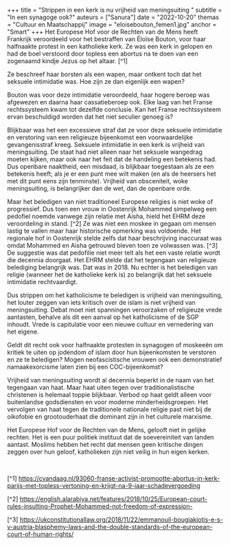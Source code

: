 +++
title = "Strippen in een kerk is nu vrijheid van meningsuiting "
subtitle = "In een synagoge ook?"
auteurs = ["Sanura"]
date = "2022-10-20"
themas = "Cultuur en Maatschappij"
image = "eloisebouton_femen1.jpg"
anchor = "Smart"
+++
Het Europese Hof voor de Rechten van de Mens heeft Frankrijk veroordeeld voor het bestraffen van Éloïse Bouton, voor haar halfnaakte protest in een katholieke kerk. Ze was een kerk in gelopen en had de boel verstoord door topless een abortus na te doen van een zogenaamd kindje Jezus op het altaar. [^1]

Ze beschreef haar borsten als een wapen, maar ontkent toch dat het seksuele intimidatie was. Hoe zijn ze dan eigenlijk een wapen?

Bouton was voor deze intimidatie veroordeeld, haar hogere beroep was afgewezen en daarna haar cassatieberoep ook. Elke laag van het Franse rechtssysteem kwam tot dezelfde conclusie. Kan het Franse rechtssysteem ervan beschuldigd worden dat het niet seculier genoeg is?

Blijkbaar was het een excessieve straf dat ze voor deze seksuele intimidatie en verstoring van een religieuze bijeenkomst een voorwaardelijke gevangenisstraf kreeg. Seksuele intimidatie in een kerk is vrijheid van meningsuiting. De staat had niet alleen naar het seksuele wangedrag moeten kijken, maar ook naar het feit dat de handeling een betekenis had. Dus openbare naaktheid, een misdaad, is blijkbaar toegestaan als ze een betekenis heeft; als je er een punt mee wilt maken (en als de heersers het met dit punt eens zijn tenminste). Vrijheid van obsceniteit, woke meningsuiting, is belangrijker dan de wet, dan de openbare orde.

Maar het beledigen van niet traditioneel Europese religies is niet woke of progressief. Dus toen een vrouw in Oostenrijk Mohammed simpelweg een pedofiel noemde vanwege zijn relatie met Aisha, hield het EHRM deze veroordeling in stand. [^2] Ze was niet een moskee in gegaan om mensen lastig te vallen maar haar historische opmerking was voldoende. Het regionale hof in Oostenrijk stelde zelfs dat haar beschrijving inaccuraat was omdat Mohammed en Aisha getrouwd bleven toen ze volwassen was. [^3] De suggestie was dat pedofilie niet meer telt als het een vaste relatie wordt die decennia doorgaat. Het EHRM stelde dat het tegengaan van religieuze belediging belangrijk was. Dat was in 2018. Nu echter is het beledigen van religie (wanneer het de katholieke kerk is) zo belangrijk dat het seksuele intimidatie rechtvaardigt.

Dus strippen om het katholicisme te beledigen is vrijheid van meningsuiting, het louter zeggen van iets kritisch over de islam is niet vrijheid van meningsuiting. Debat moet niet spanningen veroorzaken of religieuze vrede aantasten, behalve als dit een aanval op het katholicisme of de SGP inhoudt. Vrede is capitulatie voor een nieuwe cultuur en vernedering van het eigene.

Geldt dit recht ook voor halfnaakte protesten in synagogen of moskeeën om kritiek te uiten op jodendom of islam door hun bijeenkomsten te verstoren en ze te beledigen? Mogen neofascistische vrouwen ook een demonstratief namaakexorcisme laten zien bij een COC-bijeenkomst?

Vrijheid van meningsuiting wordt al decennia beperkt in de naam van het tegengaan van haat. Maar haat uiten tegen over traditionalistische christenen is helemaal toppie blijkbaar. Verbod op haat geldt alleen voor buitenlandse godsdiensten en voor moderne minderheidsgroepen. Het vervolgen van haat tegen de traditionele nationale religie past niet bij de oikofobie en grootouderhaat die dominant zijn in het culturele marxisme.

Het Europese Hof voor de Rechten van de Mens, gelooft niet in gelijke rechten. Het is een puur politiek instituut dat de soevereiniteit van landen aantast. Moslims hebben het recht dat mensen geen kritische dingen zeggen over hun geloof, katholieken zijn niet veilig in hun eigen kerken.

 

[^1] https://cvandaag.nl/93060-franse-activist-promootte-abortus-in-kerk-parijs-met-topless-vertoning-en-krijgt-na-9-jaar-schadevergoeding

[^2] <https://english.alarabiya.net/features/2018/10/25/European-court-rules-insulting-Prophet-Mohammed-not-freedom-of-expression->

[^3] https://ukconstitutionallaw.org/2018/11/22/emmanouil-bougiakiotis-e-s-v-austria-blasphemy-laws-and-the-double-standards-of-the-european-court-of-human-rights/